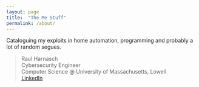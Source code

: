 ```yaml
---
layout:	page
title:	"The Me Stuff"
permalink: /about/
---
```

Cataloguing my exploits in home automation, programming and probably a lot of random segues.

>Raul Harnasch<br>
>Cybersecurity Engineer<br>
>Computer Science @ University of Massachusetts, Lowell<br>
>[LinkedIn](https://www.linkedin.com/in/raul-harnasch-675a555b/)
